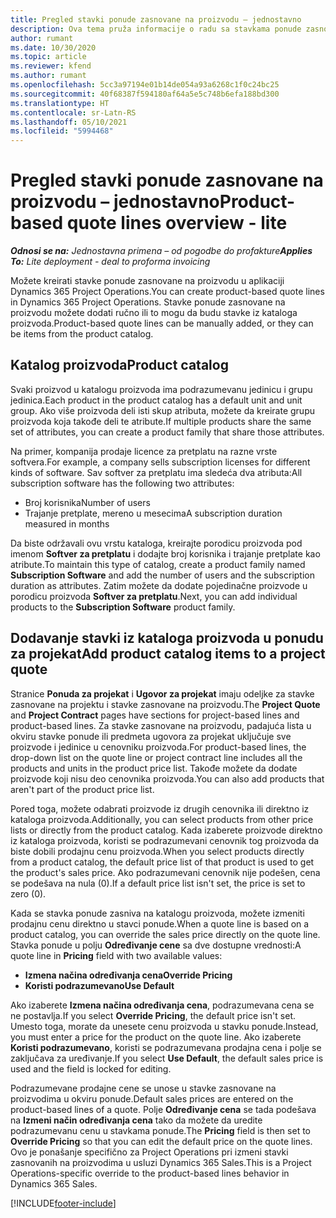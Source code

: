 ```yaml
---
title: Pregled stavki ponude zasnovane na proizvodu – jednostavno
description: Ova tema pruža informacije o radu sa stavkama ponude zasnovanim na proizvodu.
author: rumant
ms.date: 10/30/2020
ms.topic: article
ms.reviewer: kfend
ms.author: rumant
ms.openlocfilehash: 5cc3a97194e01b14de054a93a6268c1f0c24bc25
ms.sourcegitcommit: 40f68387f594180af64a5e5c748b6efa188bd300
ms.translationtype: HT
ms.contentlocale: sr-Latn-RS
ms.lasthandoff: 05/10/2021
ms.locfileid: "5994468"
---
```

# <a name="product-based-quote-lines-overview---lite"></a><span data-ttu-id="b71b4-103">Pregled stavki ponude zasnovane na proizvodu – jednostavno</span><span class="sxs-lookup"><span data-stu-id="b71b4-103">Product-based quote lines overview - lite</span></span>

<span data-ttu-id="b71b4-104">_**Odnosi se na:** Jednostavna primena – od pogodbe do profakture_</span><span class="sxs-lookup"><span data-stu-id="b71b4-104">_**Applies To:** Lite deployment - deal to proforma invoicing_</span></span>

<span data-ttu-id="b71b4-105">Možete kreirati stavke ponude zasnovane na proizvodu u aplikaciji Dynamics 365 Project Operations.</span><span class="sxs-lookup"><span data-stu-id="b71b4-105">You can create product-based quote lines in Dynamics 365 Project Operations.</span></span> <span data-ttu-id="b71b4-106">Stavke ponude zasnovane na proizvodu možete dodati ručno ili to mogu da budu stavke iz kataloga proizvoda.</span><span class="sxs-lookup"><span data-stu-id="b71b4-106">Product-based quote lines can be manually added, or they can be items from the product catalog.</span></span>

## <a name="product-catalog"></a><span data-ttu-id="b71b4-107">Katalog proizvoda</span><span class="sxs-lookup"><span data-stu-id="b71b4-107">Product catalog</span></span>

<span data-ttu-id="b71b4-108">Svaki proizvod u katalogu proizvoda ima podrazumevanu jedinicu i grupu jedinica.</span><span class="sxs-lookup"><span data-stu-id="b71b4-108">Each product in the product catalog has a default unit and unit group.</span></span> <span data-ttu-id="b71b4-109">Ako više proizvoda deli isti skup atributa, možete da kreirate grupu proizvoda koja takođe deli te atribute.</span><span class="sxs-lookup"><span data-stu-id="b71b4-109">If multiple products share the same set of attributes, you can create a product family that share those attributes.</span></span> 

<span data-ttu-id="b71b4-110">Na primer, kompanija prodaje licence za pretplatu na razne vrste softvera.</span><span class="sxs-lookup"><span data-stu-id="b71b4-110">For example, a company sells subscription licenses for different kinds of software.</span></span> <span data-ttu-id="b71b4-111">Sav softver za pretplatu ima sledeća dva atributa:</span><span class="sxs-lookup"><span data-stu-id="b71b4-111">All subscription software has the following two attributes:</span></span>

- <span data-ttu-id="b71b4-112">Broj korisnika</span><span class="sxs-lookup"><span data-stu-id="b71b4-112">Number of users</span></span>
- <span data-ttu-id="b71b4-113">Trajanje pretplate, mereno u mesecima</span><span class="sxs-lookup"><span data-stu-id="b71b4-113">A subscription duration measured in months</span></span>

<span data-ttu-id="b71b4-114">Da biste održavali ovu vrstu kataloga, kreirajte porodicu proizvoda pod imenom **Softver za pretplatu** i dodajte broj korisnika i trajanje pretplate kao atribute.</span><span class="sxs-lookup"><span data-stu-id="b71b4-114">To maintain this type of catalog, create a product family named **Subscription Software** and add the number of users and the subscription duration as attributes.</span></span> <span data-ttu-id="b71b4-115">Zatim možete da dodate pojedinačne proizvode u porodicu proizvoda **Softver za pretplatu**.</span><span class="sxs-lookup"><span data-stu-id="b71b4-115">Next, you can add individual products to the **Subscription Software** product family.</span></span>

## <a name="add-product-catalog-items-to-a-project-quote"></a><span data-ttu-id="b71b4-116">Dodavanje stavki iz kataloga proizvoda u ponudu za projekat</span><span class="sxs-lookup"><span data-stu-id="b71b4-116">Add product catalog items to a project quote</span></span>

<span data-ttu-id="b71b4-117">Stranice **Ponuda za projekat** i **Ugovor za projekat** imaju odeljke za stavke zasnovane na projektu i stavke zasnovane na proizvodu.</span><span class="sxs-lookup"><span data-stu-id="b71b4-117">The **Project Quote** and **Project Contract** pages have sections for project-based lines and product-based lines.</span></span> <span data-ttu-id="b71b4-118">Za stavke zasnovane na proizvodu, padajuća lista u okviru stavke ponude ili predmeta ugovora za projekat uključuje sve proizvode i jedinice u cenovniku proizvoda.</span><span class="sxs-lookup"><span data-stu-id="b71b4-118">For product-based lines, the drop-down list on the quote line or project contract line includes all the products and units in the product price list.</span></span> <span data-ttu-id="b71b4-119">Takođe možete da dodate proizvode koji nisu deo cenovnika proizvoda.</span><span class="sxs-lookup"><span data-stu-id="b71b4-119">You can also add products that aren't part of the product price list.</span></span>

<span data-ttu-id="b71b4-120">Pored toga, možete odabrati proizvode iz drugih cenovnika ili direktno iz kataloga proizvoda.</span><span class="sxs-lookup"><span data-stu-id="b71b4-120">Additionally, you can select products from other price lists or directly from the product catalog.</span></span> <span data-ttu-id="b71b4-121">Kada izaberete proizvode direktno iz kataloga proizvoda, koristi se podrazumevani cenovnik tog proizvoda da biste dobili prodajnu cenu proizvoda.</span><span class="sxs-lookup"><span data-stu-id="b71b4-121">When you select products directly from a product catalog, the default price list of that product is used to get the product's sales price.</span></span> <span data-ttu-id="b71b4-122">Ako podrazumevani cenovnik nije podešen, cena se podešava na nula (0).</span><span class="sxs-lookup"><span data-stu-id="b71b4-122">If a default price list isn't set, the price is set to zero (0).</span></span>

<span data-ttu-id="b71b4-123">Kada se stavka ponude zasniva na katalogu proizvoda, možete izmeniti prodajnu cenu direktno u stavci ponude.</span><span class="sxs-lookup"><span data-stu-id="b71b4-123">When a quote line is based on a product catalog, you can override the sales price directly on the quote line.</span></span> <span data-ttu-id="b71b4-124">Stavka ponude u polju **Određivanje cene** sa dve dostupne vrednosti:</span><span class="sxs-lookup"><span data-stu-id="b71b4-124">A quote line in **Pricing** field with two available values:</span></span>

- <span data-ttu-id="b71b4-125">**Izmena načina određivanja cena**</span><span class="sxs-lookup"><span data-stu-id="b71b4-125">**Override Pricing**</span></span>
- <span data-ttu-id="b71b4-126">**Koristi podrazumevano**</span><span class="sxs-lookup"><span data-stu-id="b71b4-126">**Use Default**</span></span>

<span data-ttu-id="b71b4-127">Ako izaberete **Izmena načina određivanja cena**, podrazumevana cena se ne postavlja.</span><span class="sxs-lookup"><span data-stu-id="b71b4-127">If you select **Override Pricing**, the default price isn't set.</span></span> <span data-ttu-id="b71b4-128">Umesto toga, morate da unesete cenu proizvoda u stavku ponude.</span><span class="sxs-lookup"><span data-stu-id="b71b4-128">Instead, you must enter a price for the product on the quote line.</span></span> <span data-ttu-id="b71b4-129">Ako izaberete **Koristi podrazumevano**, koristi se podrazumevana prodajna cena i polje se zaključava za uređivanje.</span><span class="sxs-lookup"><span data-stu-id="b71b4-129">If you select **Use Default**, the default sales price is used and the field is locked for editing.</span></span>

<span data-ttu-id="b71b4-130">Podrazumevane prodajne cene se unose u stavke zasnovane na proizvodima u okviru ponude.</span><span class="sxs-lookup"><span data-stu-id="b71b4-130">Default sales prices are entered on the product-based lines of a quote.</span></span> <span data-ttu-id="b71b4-131">Polje **Određivanje cena** se tada podešava na **Izmeni način određivanja cena** tako da možete da uredite podrazumevanu cenu u stavkama ponude.</span><span class="sxs-lookup"><span data-stu-id="b71b4-131">The **Pricing** field is then set to **Override Pricing** so that you can edit the default price on the quote lines.</span></span> <span data-ttu-id="b71b4-132">Ovo je ponašanje specifično za Project Operations pri izmeni stavki zasnovanih na proizvodima u usluzi Dynamics 365 Sales.</span><span class="sxs-lookup"><span data-stu-id="b71b4-132">This is a Project Operations-specific override to the product-based lines behavior in Dynamics 365 Sales.</span></span>


[!INCLUDE[footer-include](../../includes/footer-banner.md)]